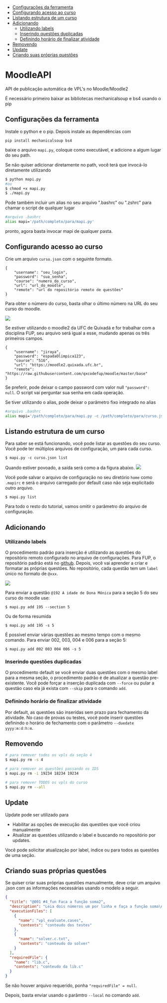 <!--TOC_BEGIN-->
- [Configurações da ferramenta](#configurações-da-ferramenta)
- [Configurando acesso ao curso](#configurando-acesso-ao-curso)
- [Listando estrutura de um curso](#listando-estrutura-de-um-curso)
- [Adicionando](#adicionando)
    - [Utilizando labels](#utilizando-labels)
    - [Inserindo questões duplicadas](#inserindo-questões-duplicadas)
    - [Definindo horário de finalizar atividade](#definindo-horário-de-finalizar-atividade)
- [Removendo](#removendo)
- [Update](#update)
- [Criando suas próprias questões](#criando-suas-próprias-questões)
<!--TOC_END-->

# MoodleAPI


API de publicação automática de VPL's no Moodle/Moodle2

É necessário primeiro baixar as bibliotecas mechanicalsoup e bs4 usando o pip

## Configurações da ferramenta
Instale o python e o pip. Depois instale as dependências com

```
pip install mechanicalsoup bs4
```

baixe o arquivo `mapi.py`, coloque como executável, e adicione a algum lugar do seu path.

Se não quiser adicionar diretamente no path, você terá que invocá-lo diretamente utilizando

```bash
$ python mapi.py
#ou
$ chmod +x mapi.py
$ ./mapi.py
```

Pode também incluir um alias no seu arquivo ".bashrc" ou ".zshrc" para chamar o script de qualquer lugar

```bash
#arquivo .bashrc
alias mapi='/path/completo/para/mapi.py'
```

pronto, agora basta invocar mapi de qualquer pasta.

## Configurando acesso ao curso

Crie um arquivo `curso.json` com o seguinte formato.
```
{
    "username": "seu_login",
    "password": "sua_senha",
    "course": "numero_do_curso",
    "url": "url_do_moodle",
    "remote": "url do repositório remoto de questões"
}
```

Para obter o número do curso, basta olhar o último número na URL do seu curso do moodle.

![](resources/curso.png)

Se estiver utilizando o moodle2 da UFC de Quixadá e for trabalhar com a disciplina FUP, seu arquivo será igual a esse, mudando apenas os três primeiros campos.

```
{
    "username": "jiraya",
    "password": "espadaOlimpica123",
    "course": "516",
    "url": "https://moodle2.quixada.ufc.br",
    "remote": "https://raw.githubusercontent.com/qxcodefup/moodle/master/base"
}
```

Se preferir, pode deixar o campo password com valor null `"password": null`. O script vai perguntar sua senha em cada operação.


Se tiver utilizando o alias, pode deixar o parâmetro fixo integrado no alias

```bash
#arquivo .bashrc
alias mapi='/path/completo/para/mapi.py -c /path/completo/para/curso.json'
```


## Listando estrutura de um curso

Para saber se está funcionando, você pode listar as questões do seu curso. Você pode ter múltiplos arquivos de configuração, um para cada curso.

```
$ mapi.py -c curso.json list
```

Quando estiver povoado, a saída será como a da figura abaixo.
![](resources/list.png)

Você pode salvar o arquivo de configuração no seu diretório `home` como `.mapirc` e será o arquivo carregado por default caso não seja explicitado outro arquivo.

```
$ mapi.py list
```

Para todo o resto do tutorial, vamos omitir o parâmetro do arquivo de configuração.

## Adicionando

### Utilizando labels

O procedimento padrão para inserção é utilizando as questões do repositório remoto configurado no arquivo de configurações. Para FUP, o repositório padrão está no [github](https://github.com/qxcodefup/arcade#qxcodefup). Depois, você vai aprender a criar e formatar as próprias questões. No repositório, cada questão tem um `label` único no formato de `@xxx`.

![](resources/exemplo.png)

Para enviar a questão `@192 A idade de Dona Mônica` para a seção 5 do seu curso do moodle use:

```
$ mapi.py add 195 --section 5
```

Ou de forma resumida

```
$ mapi.py add 195 -s 5
```

É possível enviar várias questões ao mesmo tempo com o mesmo comando. Para enviar 002, 003, 004 e 006 para a seção 5:

```
$ mapi.py add 002 003 004 006 -s 5
```

### Inserindo questões duplicadas
O procedimento default se você enviar duas questões com o mesmo label para a mesma seção, o procedimento padrão é de atualizar a questão pre-existente. Você pode forçar a inserção duplicada com `--force` ou pular a questão caso ela já exista com `--skip` para o comando `add`.

### Definindo horário de finalizar atividade

Por default, as questões são inseridas sem prazo para fechamento da atividade. No caso de provas ou testes, você pode inserir questões definindo o horário de fechamento com o parâmetro `--duedate yyyy:m:d:h:m`.

## Removendo
```bash
# para remover todos os vpls da seção 4
$ mapi.py rm -s 4

# para remover as questões passando os IDS
$ mapi.py rm -i 19234 18234 19234

# para remover TODOS os vpls do curso
$ mapi.py rm --all
```

## Update
Update pode ser utilizado para
- Habilitar as opções de execução das questões que você criou manualmente
- Atualizar as questões utilizando o label e buscando no repositório por updates.

Você pode solicitar atualização por label, índice ou para todos as questões de uma seção.

## Criando suas próprias questões

Se quiser criar suas próprias questões manualmente, deve criar um arquivo .json com as informações necessárias usando o modelo a seguir.

```json
{
  "title": "@001 #4_fun Faca a função soma2",
  "description": "Leia dois números um por linha e faça a função soma\n",
  "executionFiles": [
    {
      "name": "vpl_evaluate.cases",
      "contents": "conteudo dos testes"
    },
    {
      "name": "solver.c.txt",
      "contents": "conteudo do solver"
    }
  ], 
  "requiredFile": {
    "name": "lib.c",
    "contents": "conteudo da lib.c"
  }
}
```

Se não houver arquivo requerido, ponha `"requiredFile" = null`.

Depois, basta enviar usando o parâmtro `--local` no comando `add`.

